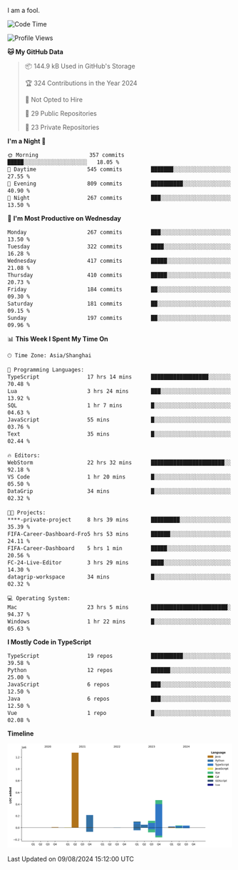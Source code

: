 I am a fool.

<!--START_SECTION:waka-->
![Code Time](http://img.shields.io/badge/Code%20Time-1%2C634%20hrs%204%20mins-blue)

![Profile Views](http://img.shields.io/badge/Profile%20Views-5-blue)

**🐱 My GitHub Data** 

> 📦 144.9 kB Used in GitHub's Storage 
 > 
> 🏆 324 Contributions in the Year 2024
 > 
> 🚫 Not Opted to Hire
 > 
> 📜 29 Public Repositories 
 > 
> 🔑 23 Private Repositories 
 > 
**I'm a Night 🦉** 

```text
🌞 Morning                357 commits         █████░░░░░░░░░░░░░░░░░░░░   18.05 % 
🌆 Daytime                545 commits         ███████░░░░░░░░░░░░░░░░░░   27.55 % 
🌃 Evening                809 commits         ██████████░░░░░░░░░░░░░░░   40.90 % 
🌙 Night                  267 commits         ███░░░░░░░░░░░░░░░░░░░░░░   13.50 % 
```
📅 **I'm Most Productive on Wednesday** 

```text
Monday                   267 commits         ███░░░░░░░░░░░░░░░░░░░░░░   13.50 % 
Tuesday                  322 commits         ████░░░░░░░░░░░░░░░░░░░░░   16.28 % 
Wednesday                417 commits         █████░░░░░░░░░░░░░░░░░░░░   21.08 % 
Thursday                 410 commits         █████░░░░░░░░░░░░░░░░░░░░   20.73 % 
Friday                   184 commits         ██░░░░░░░░░░░░░░░░░░░░░░░   09.30 % 
Saturday                 181 commits         ██░░░░░░░░░░░░░░░░░░░░░░░   09.15 % 
Sunday                   197 commits         ██░░░░░░░░░░░░░░░░░░░░░░░   09.96 % 
```


📊 **This Week I Spent My Time On** 

```text
🕑︎ Time Zone: Asia/Shanghai

💬 Programming Languages: 
TypeScript               17 hrs 14 mins      ██████████████████░░░░░░░   70.48 % 
Lua                      3 hrs 24 mins       ███░░░░░░░░░░░░░░░░░░░░░░   13.92 % 
SQL                      1 hr 7 mins         █░░░░░░░░░░░░░░░░░░░░░░░░   04.63 % 
JavaScript               55 mins             █░░░░░░░░░░░░░░░░░░░░░░░░   03.76 % 
Text                     35 mins             █░░░░░░░░░░░░░░░░░░░░░░░░   02.44 % 

🔥 Editors: 
WebStorm                 22 hrs 32 mins      ███████████████████████░░   92.18 % 
VS Code                  1 hr 20 mins        █░░░░░░░░░░░░░░░░░░░░░░░░   05.50 % 
DataGrip                 34 mins             █░░░░░░░░░░░░░░░░░░░░░░░░   02.32 % 

🐱‍💻 Projects: 
****-private-project     8 hrs 39 mins       █████████░░░░░░░░░░░░░░░░   35.39 % 
FIFA-Career-Dashboard-Fro5 hrs 53 mins       ██████░░░░░░░░░░░░░░░░░░░   24.11 % 
FIFA-Career-Dashboard    5 hrs 1 min         █████░░░░░░░░░░░░░░░░░░░░   20.56 % 
FC-24-Live-Editor        3 hrs 29 mins       ████░░░░░░░░░░░░░░░░░░░░░   14.30 % 
datagrip-workspace       34 mins             █░░░░░░░░░░░░░░░░░░░░░░░░   02.32 % 

💻 Operating System: 
Mac                      23 hrs 5 mins       ████████████████████████░   94.37 % 
Windows                  1 hr 22 mins        █░░░░░░░░░░░░░░░░░░░░░░░░   05.63 % 
```

**I Mostly Code in TypeScript** 

```text
TypeScript               19 repos            ██████████░░░░░░░░░░░░░░░   39.58 % 
Python                   12 repos            ██████░░░░░░░░░░░░░░░░░░░   25.00 % 
JavaScript               6 repos             ███░░░░░░░░░░░░░░░░░░░░░░   12.50 % 
Java                     6 repos             ███░░░░░░░░░░░░░░░░░░░░░░   12.50 % 
Vue                      1 repo              █░░░░░░░░░░░░░░░░░░░░░░░░   02.08 % 
```



**Timeline**

![Lines of Code chart](https://raw.githubusercontent.com/VeejaLiu/VeejaLiu/master/assets/bar_graph.png)


 Last Updated on 09/08/2024 15:12:00 UTC
<!--END_SECTION:waka-->
